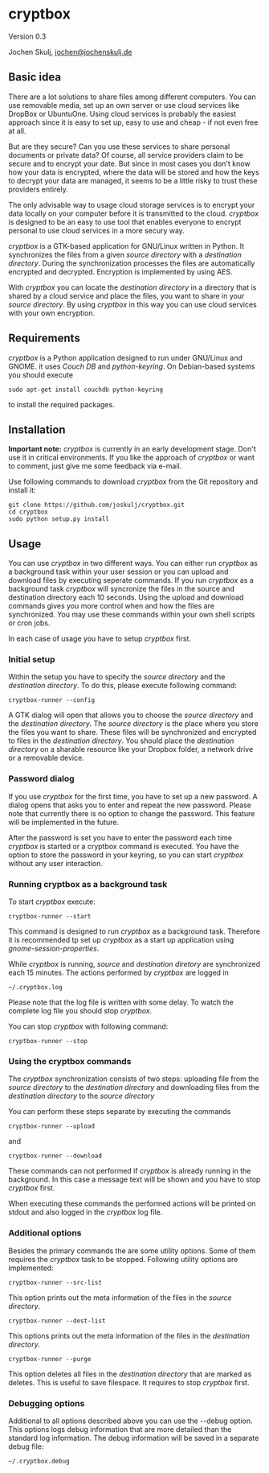 # cryptbox

Version 0.3

Jochen Skulj, jochen@jochenskulj.de

## Basic idea

There are a lot solutions to share files among different computers. You 
can use removable media, set up an own server or use cloud services
like DropBox or UbuntuOne. Using cloud services is probably the easiest
approach since it is easy to set up, easy to use and cheap - if not
even free at all.

But are they secure? Can you use these services to share personal
documents or private data? Of course, all service providers claim to
be secure and to encrypt your date. But since in most cases you
don't know how your data is encrypted, where the data will be stored
and how the keys to decrypt your data are managed, it seems to be
a little risky to trust these providers entirely.

The only advisable way to usage cloud storage services is to encrypt
your data locally on your computer before it is transmitted to the
cloud. *cryptbox* is designed to be an easy to use tool that enables
everyone to encrypt personal to use cloud services in a more secury
way.

*cryptbox* is a GTK-based application for GNU/Linux written in Python.
It synchronizes the files from a given *source directory* with a
*destination directory*. During the synchronization processes the
files are automatically encrypted and decrypted. Encryption is
implemented by using AES.

With *cryptbox* you can locate the *destination directory* in a 
directory that is shared by a cloud service and place the files, you 
want to share in your *source directory*. By using *cryptbox* in this
way you can use cloud services with your own encryption.

## Requirements

*cryptbox* is a Python application designed to run under GNU/Linux and
GNOME. it uses *Couch DB* and *python-keyring*. On Debian-based systems
you should execute

    sudo apt-get install couchdb python-keyring

to install the required packages.

## Installation

**Important note:** *cryptbox* is currently in an early development
stage. Don't use it in critical environments. If you like the approach
of *cryptbox* or want to comment, just give me some feedback via e-mail.

Use following commands to download *cryptbox* from the Git repository
and install it:

    git clone https://github.com/joskulj/cryptbox.git
    cd cryptbox
    sudo python setup.py install

## Usage

You can use *cryptbox* in two different ways. You can either run
*cryptbox* as a background task within your user session or you
can upload and download files by executing seperate commands. If
you run *cryptbox* as a background task *cryptbox* will syncronize the
files in the source and destination directory each 10 seconds. Using
the upload and download commands gives you more control when and
how the files are synchronized. You may use these commands within
your own shell scripts or cron jobs.

In each case of usage you have to setup *cryptbox* first.

### Initial setup

Within the setup you have to specify the *source directory* and
the *destination directory*. To do this, please execute following
command:

    cryptbox-runner --config

A GTK dialog will open that allows you to choose the *source
directory* and the *destination directory*. The *source directory*
is the place where you store the files you want to share. These
files will be synchronized and encrypted to files in the
*destination directory*. You should place the *destination directory*
on a sharable resource like your Dropbox folder, a network drive
or a removable device.

### Password dialog

If you use *cryptbox* for the first time, you have to set up
a new password. A dialog opens that asks you to enter and
repeat the new password. Please note that currently there is
no option to change the password. This feature will be implemented
in the future.

After the password is set you have to enter the password each 
time *cryptbox* is started or a cryptbox command is executed. You
have the option to store the password in your keyring, so you
can start *cryptbox* without any user interaction.

### Running cryptbox as a background task

To start *cryptbox* execute:

    cryptbox-runner --start

This command is designed to run *cryptbox* as a background task. Therefore
it is recommended tp set up *cryptbox* as a start up application
using *gnome-session-properties*.

While *cryptbox* is running, *source* and *destination diretory* are
synchronized each 15 minutes. The actions performed by *cryptbox* are
logged in

    ~/.cryptbox.log

Please note that the log file is written with some delay. To watch the
complete log file you should stop *cryptbox*.

You can stop *cryptbox* with following command:

    cryptbox-runner --stop

### Using the cryptbox commands

The *cryptbox* synchronization consists of two steps: uploading file from
the *source directory* to the *destination directory* and downloading
files from the *destination directory* to the *source directory*

You can perform these steps separate by executing the commands

    cryptbox-runner --upload

and

    cryptbox-runner --download

These commands can not performed if *cryptbox* is already running in the
background. In this case a message text will be shown and you have to
stop *cryptbox* first.

When executing these commands the performed actions will be printed
on stdout and also logged in the *cryptbox* log file.

### Additional options

Besides the primary commands the are some utility options. Some of them
requires the *cryptbox* task to be stopped. Following utility options are
implemented:

    cryptbox-runner --src-list

This option prints out the meta information of the files in the 
*source directory*.

    cryptbox-runner --dest-list

This options prints out the meta information of the files in the
*destination directory*.

    cryptbox-runner --purge

This option deletes all files in the *destination directory* that are
marked as deletes. This is useful to save filespace. It requires to stop
*cryptbox* first.

### Debugging options

Additional to all options described above you can use the --debug option.
This options logs debug information that are more detailed than the
standard log information. The debug information will be saved in a
separate debug file:

    ~/.cryptbox.debug

